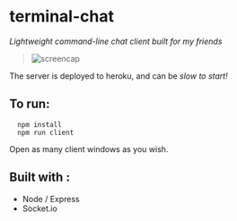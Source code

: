 # terminal-chat

*Lightweight command-line chat client built for my friends*

> ![screencap](https://i.imgur.com/4P4E2WT.png)

 The server is deployed to heroku, and can be *slow to start!*

## To run:

```
  npm install
  npm run client
```

Open as many client windows as you wish.

## Built with :

- Node / Express
- Socket.io